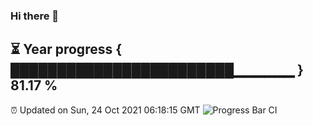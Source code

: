### Hi there 👋
⏳ Year progress { ████████████████████████▁▁▁▁▁▁ } 81.17 %
---
⏰ Updated on Sun, 24 Oct 2021 06:18:15 GMT
![Progress Bar CI](https://github.com/liununu/liununu/workflows/Progress%20Bar%20CI/badge.svg)
